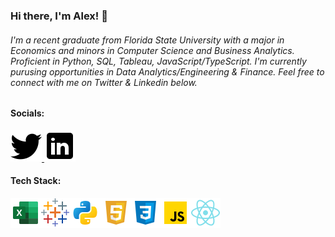 ### Hi there, I'm Alex! 👋
###### I'm a recent graduate from Florida State University with a major in Economics and minors in Computer Science and Business Analytics. Proficient in Python, SQL, Tableau, JavaScript/TypeScript. I'm currently purusing opportunities in Data Analytics/Engineering & Finance. Feel free to connect with me on Twitter & Linkedin below.

#### Socials:
<a href="https://twitter.com/Alxfndz">
         <img src="twitter.png">
      </a>
<a href="https://www.linkedin.com/in/alexander-fernandez-3077ab18b/">
         <img src="linkedin.png">
      </a>

#### Tech Stack:
<img src='icons8-microsoft-excel-2019-48.png'><img src='icons8-tableau-software-48.png'><img src='python.png'><img src='html.png'><img src='css.png'><img src='js.png'><img src='react.png'>




